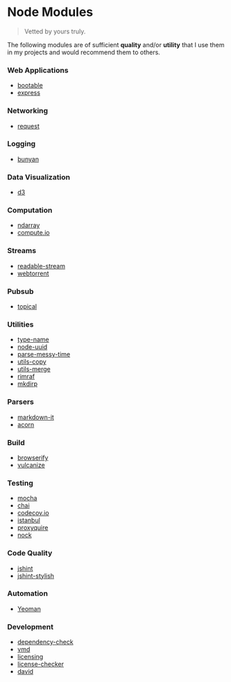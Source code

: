 Node Modules
===

> Vetted by yours truly.

The following modules are of sufficient __quality__ and/or __utility__ that I use them in my projects and would recommend them to others.


### Web Applications

*	[bootable](https://github.com/jaredhanson/bootable)
*	[express](http://expressjs.com/)


### Networking

*	[request](https://github.com/request/request)


### Logging

*	[bunyan](https://github.com/trentm/node-bunyan)


### Data Visualization

*	[d3](https://www.npmjs.com/package/d3)


### Computation

*   [ndarray](https://github.com/scijs/ndarray)
*   [compute.io](https://github.com/compute-io/compute.io)

### Streams

*	[readable-stream](https://github.com/iojs/readable-stream)
*	[webtorrent](https://github.com/feross/webtorrent)


### Pubsub

*   [topical](https://github.com/kgryte/topical.js)


### Utilities

* 	[type-name](https://github.com/twada/type-name)
* 	[node-uuid](https://github.com/broofa/node-uuid)
*   [parse-messy-time](https://github.com/substack/parse-messy-time)
*   [utils-copy](https://github.com/kgryte/utils-copy)
*   [utils-merge](https://github.com/kgryte/utils-merge)
*   [rimraf](https://github.com/isaacs/rimraf)
*   [mkdirp](https://github.com/substack/node-mkdirp)
  

### Parsers

*   [markdown-it](https://github.com/markdown-it/markdown-it)
*   [acorn](https://github.com/marijnh/acorn)


### Build

*	[browserify](https://github.com/substack/node-browserify)
*	[vulcanize](https://github.com/polymer/vulcanize)


### Testing

*	[mocha](http://mochajs.org/)
*	[chai](http://chaijs.com/)
*	[codecov.io](https://github.com/cainus/codecov.io)
*	[istanbul](https://github.com/gotwarlost/istanbul)
*	[proxyquire](https://github.com/thlorenz/proxyquire)
*	[nock](https://github.com/pgte/nock)


### Code Quality

*	[jshint](https://github.com/jshint/jshint)
*	[jshint-stylish](https://github.com/sindresorhus/jshint-stylish)


### Automation

*	[Yeoman](https://github.com/yeoman/yo)


### Development
*	[dependency-check](https://github.com/maxogden/dependency-check)
*	[vmd](https://github.com/yoshuawuyts/vmd)
*	[licensing](https://github.com/3rd-Eden/licensing)
*	[license-checker](https://github.com/davglass/license-checker)
*	[david](https://github.com/alanshaw/david)
